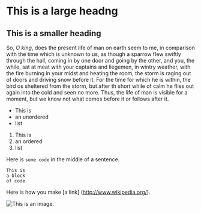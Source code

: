 # This is a large headng

## This is a smaller heading

So, *O king*, does the present life of man on earth seem to me, in comparison
with the time which is unknown to us, as though a sparrow flew swiftly 
through the hall, coming in by one door and going by the other, and you, the
while, sat at meat with your captains and liegemen, in wintry weather, with 
the fire burning in your midst and heating the room, the storm is raging out
of doors and driving snow before it. For the time for which he is within,
the bird os sheltered from the storm, but after th short while of calm he 
flies out again into the cold and seen no more. Thus, the life of man is 
visible for a moment, but we know not what comes before it or follows after 
it.

- This is
- an unordered
- list

1. This is 
2. an ordered
3. list

Here is `some code` in the middle of a sentence.

```
This is 
a block
of code
```
Here is how you make [a link] (http://www.wikipedia.org/).

![This is an image.](https://github.com/yihui/xaringan/releases/download/v0.0.2/karl-moustache.jpg)
